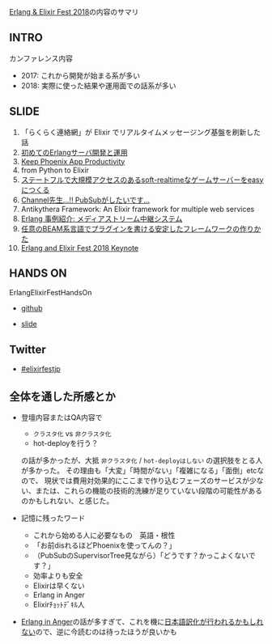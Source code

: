 [Erlang & Elixir Fest 2018](https://elixir-fest.jp/)の内容のサマリ

## INTRO

カンファレンス内容
- 2017: これから開発が始まる系が多い
- 2018: 実際に使った結果や運用面での話系が多い


## SLIDE

1. 「らくらく連絡網」が Elixir でリアルタイムメッセージング基盤を刷新した話
2. [初めてのErlangサーバ開発と運用](https://speakerdeck.com/mookjp/chu-metefalseerlangsahakai-fa-toyun-yong?slide=1)
3. [Keep Phoenix App Productivity](https://speakerdeck.com/kanmo/keep-phoenix-app-productivity?slide=1)
4. from Python to Elixir
5. [ステートフルで大規模アクセスのあるsoft-realtimeなゲームサーバーをeasyにつくる](https://speakerdeck.com/ne_sachirou/sutetohurudeda-gui-mo-akusesufalsearusoft-realtimenagemusabawoeasynitukuru?slide=1)
6. [Channel先生...!! PubSubがしたいです...](https://speakerdeck.com/ohr486/erlangelixirfest2018-ohr486-session)
7. Antikythera Framework: An Elixir framework for multiple web services
8. [Erlang 事例紹介: メディアストリーム中継システム](https://niconare.nicovideo.jp/watch/kn3115)
9. [任意のBEAM系言語でプラグインを書ける安定したフレームワークの作りかた](https://niku.name/2018/06/16/slide.html)
10. [Erlang and Elixir Fest 2018 Keynote](https://speakerdeck.com/jj1bdx/erlang-and-elixir-fest-2018-keynote)



## HANDS ON

ErlangElixirFestHandsOn

- [github](https://github.com/ohr486/ErlangElixirFestHandsOn)

- [slide](https://www.slideshare.net/ohr486?utm_campaign=profiletracking&utm_medium=sssite&utm_source=ssslideview)


## Twitter
- [#elixirfestjp](https://twitter.com/hashtag/elixirfestjp?f=tweets&vertical=default&src=hash)

## 全体を通した所感とか
- 登壇内容またはQA内容で
  - `クラスタ化` vs `非クラスタ化`
  - hot-deployを行う？
  
  の話が多かったが、大抵
  `非クラスタ化` / `hot-deployはしない`
  の選択肢をとる人が多かった。
  その理由も「大変」「時間がない」「複雑になる」「面倒」etcなので、
  現状では費用対効果的にここまで作り込むフェーズのサービスが少ない、または、これらの機能の技術的洗練が足りていない段階の可能性があるのかもしれない、と感じた。
  
- 記憶に残ったワード
  - これから始める人に必要なもの　英語・根性
  - 「お前disれるほどPhoenixを使ってんの？」
  - （PubSubのSupervisorTree見ながら）「どうです？かっこよくないです？」
  - 効率よりも安全
  - Elixirは早くない
  - Erlang in Anger
  - Elixirﾁｮｯﾄﾃﾞｷﾙ人

- [Erlang in Anger](https://www.erlang-in-anger.com/)の話が多すぎて、これを機に[日本語訳化が行われるかもしれない](https://twitter.com/seizans/status/1008263285559312384)ので、逆に今読むのは待ったほうが良いかも

